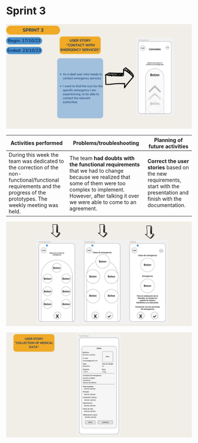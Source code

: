# Sprint 3

<p align="center">
  <img src="/Sprints/sprint3.jpeg">
</p>

| Activities performed |Problems/troubleshooting |Planning of future activities |
|--|--|--|
|During this week the team was dedicated to the correction of the non-functional/functional requirements and the progress of the prototypes. The weekly meeting was held.| The team **had doubts with the functional requirements** that we had to change because we realized that some of them were too complex to implement. However, after talking it over we were able to come to an agreement.|**Correct the user stories** based on the new requirements, start with the presentation and finish with the documentation.|

<p align="center">
  <img src="/Sprints/sprint3.1.jpeg">
</p>

<p align="center">
  <img src="/Sprints/sprint3.2.jpeg">
</p>
